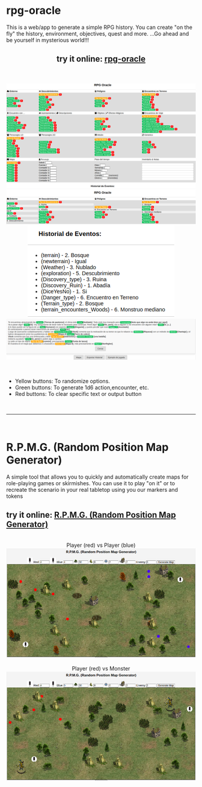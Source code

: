 # rpg-oracle
This is a web/app to generate a simple RPG history. You can create "on the fly" the history, environment, objectives, quest and more.  ...Go ahead and be yourself in mysterious world!!!

<div align="center">

 ## try it online:  [rpg-oracle](https://jpradoar.github.io/rpg-resources/)

 <br><br>
 <img src="img/01-full-pale.png"><br>
 <img src="img/02-firts-play.png"><br>
 <img src="img/03-event_history.png"><br>
 <img src="img/04-play-example.png"><br>
</div>
<br>

* Yellow buttons: To randomize options.
* Green buttons: To generate 1d6 action,encounter, etc. 
* Red buttons: To clear specific text or output button


 <br><hr><br>

 # R.P.M.G. (Random Position Map Generator)
A simple tool that allows you to quickly and automatically create maps for role-playing games or skirmishes. 
You can use it to play "on it" or to recreate the scenario in your real tabletop using you our markers and tokens

## try it online:  [R.P.M.G. (Random Position Map Generator)](https://jpradoar.github.io/rpg-resources/rpmg.html)


<br>
<div align="center">
 Player (red) vs Player (blue) 
 <img src="img/random-map-002.png"><br><br>
  Player (red) vs Monster
 <img src="img/random-map-001.png"><br>

</div>
